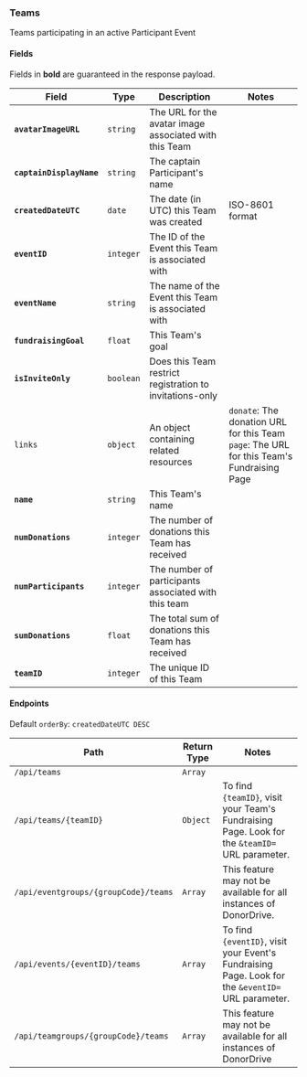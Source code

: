 ### Teams
Teams participating in an active Participant Event

#### Fields

Fields in **bold** are guaranteed in the response payload.

|Field|Type|Description|Notes|
|---|---|---|---|
|**`avatarImageURL`**|`string`|The URL for the avatar image associated with this Team||
|**`captainDisplayName`**|`string`|The captain Participant's name||
|**`createdDateUTC`**|`date`|The date (in UTC) this Team was created|ISO-8601 format|
|**`eventID`**|`integer`|The ID of the Event this Team is associated with||
|**`eventName`**|`string`|The name of the Event this Team is associated with||
|**`fundraisingGoal`**|`float`|This Team's goal||
|**`isInviteOnly`**|`boolean`|Does this Team restrict registration to invitations-only||
|`links`|`object`|An object containing related resources|`donate`: The donation URL for this Team<br />`page`: The URL for this Team's Fundraising Page|
|**`name`**|`string`|This Team's name||
|**`numDonations`**|`integer`|The number of donations this Team has received||
|**`numParticipants`**|`integer`|The number of participants associated with this team||
|**`sumDonations`**|`float`|The total sum of donations this Team has received||
|**`teamID`**|`integer`|The unique ID of this Team||

#### Endpoints

Default `orderBy`: `createdDateUTC DESC`

|Path|Return Type|Notes|
|---|---|---|
|`/api/teams`|`Array`||
|`/api/teams/{teamID}`|`Object`|To find `{teamID}`, visit your Team's Fundraising Page. Look for the `&teamID=` URL parameter.|
|`/api/eventgroups/{groupCode}/teams`|`Array`|This feature may not be available for all instances of DonorDrive.|
|`/api/events/{eventID}/teams`|`Array`|To find `{eventID}`, visit your Event's Fundraising Page. Look for the `&eventID=` URL parameter.|
|`/api/teamgroups/{groupCode}/teams`|`Array`|This feature may not be available for all instances of DonorDrive|